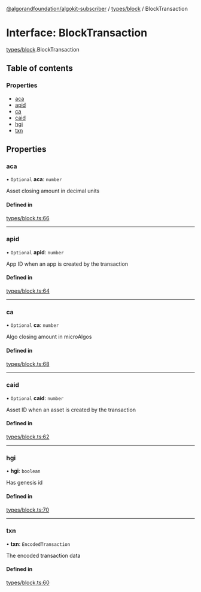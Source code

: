 [@algorandfoundation/algokit-subscriber](../README.md) / [types/block](../modules/types_block.md) / BlockTransaction

# Interface: BlockTransaction

[types/block](../modules/types_block.md).BlockTransaction

## Table of contents

### Properties

- [aca](types_block.BlockTransaction.md#aca)
- [apid](types_block.BlockTransaction.md#apid)
- [ca](types_block.BlockTransaction.md#ca)
- [caid](types_block.BlockTransaction.md#caid)
- [hgi](types_block.BlockTransaction.md#hgi)
- [txn](types_block.BlockTransaction.md#txn)

## Properties

### aca

• `Optional` **aca**: `number`

Asset closing amount in decimal units

#### Defined in

[types/block.ts:66](https://github.com/MakerXStudio/algorand-indexer-poc/blob/main/src/types/block.ts#L66)

___

### apid

• `Optional` **apid**: `number`

App ID when an app is created by the transaction

#### Defined in

[types/block.ts:64](https://github.com/MakerXStudio/algorand-indexer-poc/blob/main/src/types/block.ts#L64)

___

### ca

• `Optional` **ca**: `number`

Algo closing amount in microAlgos

#### Defined in

[types/block.ts:68](https://github.com/MakerXStudio/algorand-indexer-poc/blob/main/src/types/block.ts#L68)

___

### caid

• `Optional` **caid**: `number`

Asset ID when an asset is created by the transaction

#### Defined in

[types/block.ts:62](https://github.com/MakerXStudio/algorand-indexer-poc/blob/main/src/types/block.ts#L62)

___

### hgi

• **hgi**: `boolean`

Has genesis id

#### Defined in

[types/block.ts:70](https://github.com/MakerXStudio/algorand-indexer-poc/blob/main/src/types/block.ts#L70)

___

### txn

• **txn**: `EncodedTransaction`

The encoded transaction data

#### Defined in

[types/block.ts:60](https://github.com/MakerXStudio/algorand-indexer-poc/blob/main/src/types/block.ts#L60)
